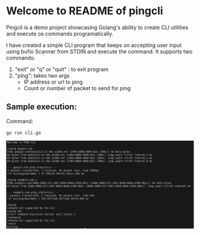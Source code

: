 # Welcome to README of pingcli

Pingcli is a demo project showcasing Golang's ability to create CLI utilities and execute os commands programatically.

I have created a simple CLI program that keeps on accepting user input using bufio Scanner from STDIN and execute the command.
It supports two commands: 
1. "exit" or "q" or "quit" : to exit program
2. "ping": takes two args
    - IP address or url to ping 
    - Count or number of packet to send for ping

## Sample execution:

Command:

```
go run cli.go
```

![console with success and error output](image.png)
